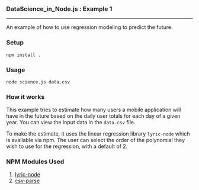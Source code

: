 ### DataScience_in_Node.js : Example 1
-----
An example of how to use regression modeling to predict the future.

### Setup
    npm install .

### Usage
    node science.js data.csv

### How it works
This example tries to estimate how many users a mobile application will have in the future based on the daily user totals for each day of a given year. You can view the input data in the `data.csv` file.

To make the estimate, it uses the linear regression library `lyric-node` which is available via npm. The user can select the order of the polynomial they wish to use for the regression, with a default of 2.

### NPM Modules Used
1. [lyric-node](https://www.npmjs.com/package/lyric-node)
2. [csv-parse](https://www.npmjs.com/package/csv-parse)
